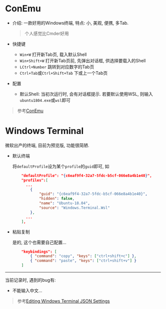 # ConEmu

* 介绍: 一款好用的Windows终端, 特点: 小, 美观, 便携, 多Tab.

  > 个人感觉比Cmder好用

* 快捷键

  * `Win+W` 打开新Tab页, 载入默认Shell
  * `Win+Shift+W` 打开新Tab页前, 先弹出对话框, 供选择要载入的Shell
  * `LCtrl+Number` 跳转到对应数字的Tab页
  * `Ctrl+Tab`或`Ctrl+Shift+Tab` 下或上一个Tab页

* 配置

  * 默认Shell: 当初次运行时, 会有对话框提示. 若要默认使用WSL, 则输入`ubuntu1804.exe`或`wsl`即可

> 参考[ConEmu](https://conemu.github.io/)

  # Windows Terminal

微软出产的终端, 目前为预览版, 功能很简陋. 

* 默认终端

  将`defaultProfile`设为某个`profile`的`guid`即可, 如

  ```json
      "defaultProfile": "{c6eaf9f4-32a7-5fdc-b5cf-066e8a4b1e40}",
      "profiles":[
  		...
          {
              "guid": "{c6eaf9f4-32a7-5fdc-b5cf-066e8a4b1e40}",
              "hidden": false,
              "name": "Ubuntu-18.04",
              "source": "Windows.Terminal.Wsl"
          },
  		...
      ],
  ```

* 粘贴复制

  是的, 这个也需要自己配置...

  ```json
      "keybindings": [
          { "command": "copy", "keys": ["ctrl+shift+c"] },
          { "command": "paste", "keys": ["ctrl+shift+v"] }
      ]
  ```

----

当前记录时, 遇到的bug有:

* 不能输入中文...

> 参考[Editing Windows Terminal JSON Settings](https://github.com/microsoft/terminal/blob/master/doc/user-docs/UsingJsonSettings.md)
